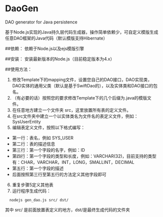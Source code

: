 # DaoGen
DAO generator for Java persistence 

基于Node.js实现的Java持久层代码生成器，操作简单依赖少，可自定义模版生成任意DAO框架的Java代码（默认模版支持Hibernate）

##依赖：
依赖于Node.js以及ejs模版引擎

##安装：
安装最新版本的Node.js（目前稳定版本为4.x）

##使用方法：
1. 修改Template下的mapping文件，设置您自己的DAO接口，DAO实现类，DAO实体的通用父类（默认是基于SwiftDao的），以及实体类和DAO接口的包名。
2. （有必要的话）按照您的要求修改Template下的几个后缀为.java的模版文件。
3. 在任意地方建立一个文件夹 src，这里放置所有表的定义文件。
4. 在src文件夹中建立一个以实体类名为文件名的表定义文件，例如：SysUserEntity
5.   编辑表定义文件，按照以下格式编写：
  * 第一行：表名，例如 SYS_USER
  * 第二行：表的描述信息
  * 第三行：第一个字段的名字，例如：ID
  * 第四行：第一个字段的类型和长度，例如：VARCHAR(32)，目前支持的类型有：CHAR，VARCHAR，INT，LONG，SMALLINT，DECIMAL
  * 第五行：第一个字段的描述
  * 后面按照第三行至第五行的方法定义其他字段即可
6. 重复步骤5定义其他表
7. 运行程序生成代码：
```
  nodejs gen_dao.js src/ dst/
```
  其中 src/ 是前面放置表定义的地方，dst/是最终生成代码的文件夹
